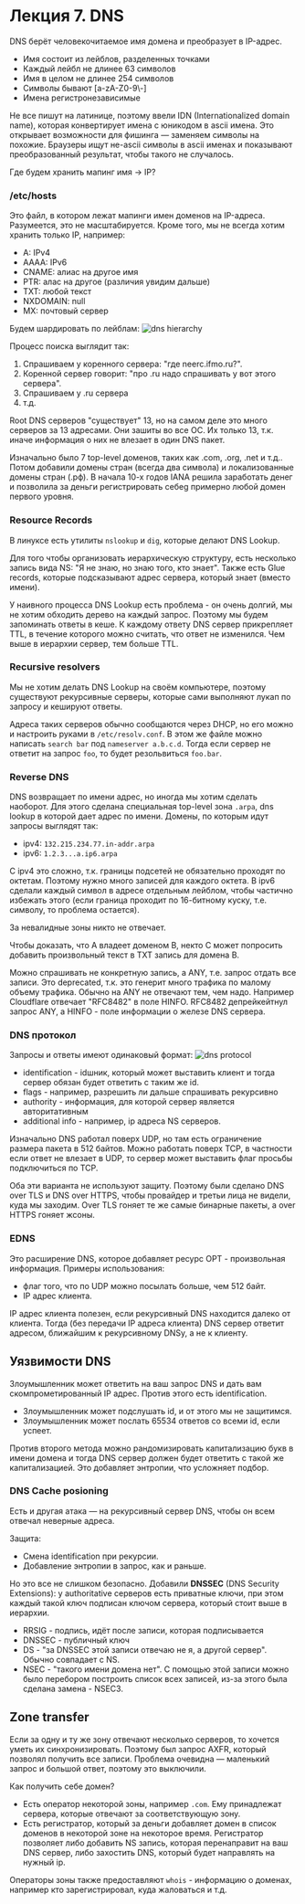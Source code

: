 # Лекция 7. DNS

DNS берёт человекочитаемое имя домена и преобразует в IP-адрес.

- Имя состоит из лейблов, разделенных точками
- Каждый лейбл не длинее 63 символов
- Имя в целом не длинее 254 символов
- Символы бывают [a-zA-Z0-9\\-]
- Имена регистронезависимые

Не все пишут на латинице, поэтому ввели IDN (Internationalized domain name), которая конвертирует имена с юникодом в ascii имена.
Это открывает возможности для фишинга — заменяем символы на похожие.
Браузеры ищут не-ascii символы в ascii именах и показывают преобразованный результат, чтобы такого не случалось.

Где будем хранить мапинг имя -> IP?

### /etc/hosts

Это файл, в котором лежат мапинги имен доменов на IP-адреса.
Разумеется, это не масштабируется.
Кроме того, мы не всегда хотим хранить только IP, например:
- A: IPv4
- AAAA: IPv6
- CNAME: алиас на другое имя
- PTR: алас на другое (различия увидим дальше)
- TXT: любой текст
- NXDOMAIN: null
- MX: почтовый сервер

Будем шардировать по лейблам:
![dns hierarchy](img/dns_hierarchy.png) 

Процесс поиска выглядит так:
1. Спрашиваем у коренного сервера: "где neerc.ifmo.ru?".
2. Коренной сервер говорит: "про .ru надо спрашивать у вот этого сервера".
3. Спрашиваем у .ru сервера
4. т.д.

Root DNS серверов "существует" 13, но на самом деле это много серверов за 13 адресами.
Они зашиты во все ОС.
Их только 13, т.к. иначе информация о них не влезает в один DNS пакет.

Изначально было 7 top-level доменов, таких как .com, .org, .net и т.д..
Потом добавили домены стран (всегда два символа) и локализованные домены стран (.рф).
В начала 10-х годов IANA решила заработать денег и позволила за деньги регистрировать себеg примерно любой домен первого уровня.

### Resource Records

В линуксе есть утилиты `nslookup` и `dig`, которые делают DNS Lookup.

Для того чтобы организовать иерархическую структуру, есть несколько запись вида NS: "Я не знаю, но знаю того, кто знает".
Также есть Glue records, которые подсказывают адрес сервера, который знает (вместо имени).

У наивного процесса DNS Lookup есть проблема - он очень долгий, мы не хотим обходить дерево на каждый запрос.
Поэтому мы будем запоминать ответы в кеше.
К каждому ответу DNS сервер прикрепляет TTL, в течение которого можно считать, что ответ не изменился.
Чем выше в иерархии сервер, тем больше TTL.

### Recursive resolvers

Мы не хотим делать DNS Lookup на своём компьютере, поэтому существуют рекурсивные серверы, которые сами выполняют лукап по запросу и кешируют ответы.

Адреса таких серверов обычно сообщаются через DHCP, но его можно и настроить руками в `/etc/resolv.conf`.
В этом же файле можно написать `search bar` под `nameserver a.b.c.d`.
Тогда если сервер не ответит на запрос `foo`, то будет резольвиться `foo.bar`. 

### Reverse DNS

DNS возвращает по имени адрес, но иногда мы хотим сделать наоборот.
Для этого сделана специальная top-level зона `.arpa`, dns lookup в которой дает адрес по имени.
Домены, по которым идут запросы выглядят так:
- ipv4: `132.215.234.77.in-addr.arpa`
- ipv6: `1.2.3...a.ip6.arpa`

С ipv4 это сложно, т.к. границы подсетей не обязательно проходят по октетам.
Поэтому нужно много записей для каждого октета.
В ipv6 сделали каждый символ в адресе отдельным лейблом, чтобы частично избежать этого (если граница проходит по 16-битному куску, т.е. символу, то проблема остается).

За невалидные зоны никто не отвечает.

Чтобы доказать, что A владеет доменом B, некто C может попросить добавить произвольный текст в TXT запись для домена B.

Можно спрашивать не конкретную запись, а ANY, т.е. запрос отдать все записи.
Это deprecated, т.к. это генерит много трафика по малому объему трафика.
Обычно на ANY не отвечают тем, чем надо.
Например Cloudflare отвечает "RFC8482" в поле HINFO. RFC8482 депрейкейтнул запрос ANY, а HINFO - поле информации о железе DNS сервера.

### DNS протокол

Запросы и ответы имеют одинаковый формат:
![dns protocol](img/dns_protocol.png)

- identification - idшник, который может выставить клиент и тогда сервер обязан будет ответить с таким же id.
- flags - например, разрешить ли дальше спрашивать рекурсивно
- authority - информация, для которой сервер является авторитативным
- additional info - например, ip адреса NS серверов.

Изначально DNS работал поверх UDP, но там есть ограничение размера пакета в 512 байтов.
Можно работать поверх TCP, в частности если ответ не влезает в UDP, то сервер может выставить флаг просьбы подключиться по TCP.

Оба эти варианта не используют защиту. Поэтому были сделано DNS over TLS и DNS over HTTPS, чтобы провайдер и третьи лица не видели, куда мы заходим.
Over TLS гоняет те же самые бинарные пакеты, а over HTTPS гоняет жсоны.

### EDNS

Это расширение DNS, которое добавляет ресурс OPT - произвольная информация.
Примеры использования:
- флаг того, что по UDP можно посылать больше, чем 512 байт.
- IP адрес клиента.

IP адрес клиента полезен, если рекурсивный DNS находится далеко от клиента.
Тогда (без передачи IP адреса клиента) DNS сервер ответит адресом, ближайшим к рекурсивному DNSу, а не к клиенту.

## Уязвимости DNS


Злоумышленник может ответить на ваш запрос DNS и дать вам скомпрометированный IP адрес.
Против этого есть identification.
- Злоумышленник может подслушать id, и от этого мы не защитимся.
- Злоумышленник может послать 65534 ответов со всеми id, если успеет.

Против второго метода можно рандомизировать капитализацию букв в имени домена и тогда DNS сервер должен будет ответить с такой же капитализацией.
Это добавляет энтропии, что усложняет подбор.

### DNS Cache posioning

Есть и другая атака — на рекурсивный сервер DNS, чтобы он всем отвечал неверные адреса.

Защита:
- Смена identification при рекурсии.
- Добавление энтропии в запрос, как и раньше.

Но это все не слишком безопасно. Добавили **DNSSEC** (DNS Security Extensions): у authoritative серверов есть приватные ключи, при этом каждый такой ключ подписан ключом сервера, который стоит выше в иерархии.

- RRSIG - подпись, идёт после записи, которая подписывается
- DNSSEC - публичный ключ
- DS - "за DNSSEC этой записи отвечаю не я, а другой сервер". Обычно совпадает с NS.
- NSEC - "такого имени домена нет". С помощью этой записи можно было перебором построить список всех записей, из-за этого была сделана замена - NSEC3.

## Zone transfer

Если за одну и ту же зону отвечают несколько серверов, то хочется уметь их синхронизировать.
Поэтому был запрос AXFR, который позволял получить все записи. Проблема очевидна — маленький запрос и большой ответ, поэтому это выключили.

Как получить себе домен?
- Есть оператор некоторой зоны, например `.com`. Ему принадлежат сервера, которые отвечают за соответствующую зону.
- Есть регистратор, который за деньги добавляет домен в список доменов в некоторой зоне на некоторое время. Регистратор позволяет либо добавить NS запись, которая перенаправит на ваш DNS сервер, либо захостить DNS, который будет направлять на нужный ip.

Операторы зоны также предоставляют `whois` - информацию о доменах, например кто зарегистрировал, куда жаловаться и т.д.
